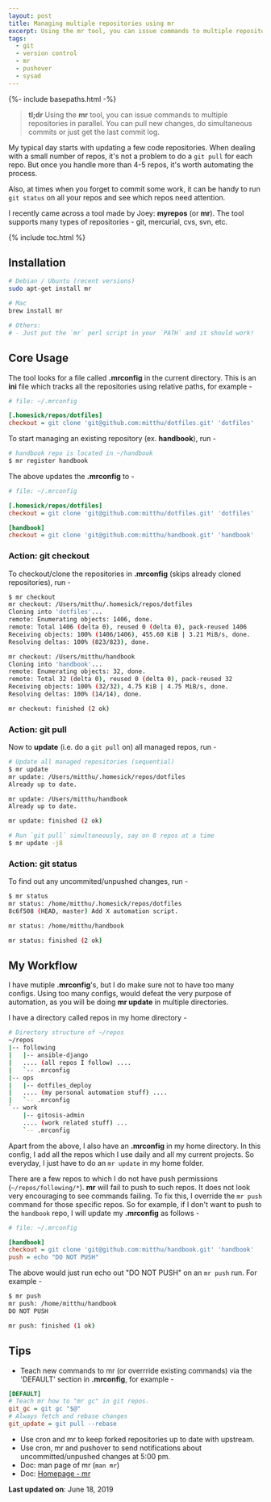 ```yaml
---
layout: post
title: Managing multiple repositories using mr
excerpt: Using the mr tool, you can issue commands to multiple repositories in parallel. You can pull new changes, do simultaneous commits or just get the last commit log.
tags:
  - git
  - version control
  - mr
  - pushover
  - sysad
---
```


{%- include basepaths.html -%}

> **tl;dr** Using the __mr__ tool, you can issue commands to multiple repositories in parallel. You can pull new changes, do simultaneous commits or just get the last commit log.

My typical day starts with updating a few code repositories. When dealing with a small number of repos, it's not a problem to do a `git pull` for each repo. But once you handle more than 4-5 repos, it's worth automating the process.

Also, at times when you forget to commit some work, it can be handy to run `git
status` on all your repos and see which repos need attention.

I recently came across a tool made by Joey: __myrepos__ (or __mr__). The tool supports many types of repositories - git, mercurial, cvs, svn, etc.

{% include toc.html %}

## Installation
```bash
# Debian / Ubuntu (recent versions)
sudo apt-get install mr

# Mac
brew install mr

# Others:
# - Just put the `mr` perl script in your `PATH` and it should work!
```

## Core Usage
The tool looks for a file called __.mrconfig__ in the current directory. This is an __ini__ file which tracks all the repositories using relative paths, for example -

```ini
# file: ~/.mrconfig

[.homesick/repos/dotfiles]
checkout = git clone 'git@github.com:mitthu/dotfiles.git' 'dotfiles'
```

To start managing an existing repository (ex. __handbook__), run -
```bash
# handbook repo is located in ~/handbook
$ mr register handbook
```

The above updates the __.mrconfig__ to -
```ini
# file: ~/.mrconfig

[.homesick/repos/dotfiles]
checkout = git clone 'git@github.com:mitthu/dotfiles.git' 'dotfiles'

[handbook]
checkout = git clone 'git@github.com:mitthu/handbook.git' 'handbook'
```

### Action: git checkout
To checkout/clone the repositories in __.mrconfig__ (skips already cloned repositories), run -
```bash
$ mr checkout
mr checkout: /Users/mitthu/.homesick/repos/dotfiles
Cloning into 'dotfiles'...
remote: Enumerating objects: 1406, done.
remote: Total 1406 (delta 0), reused 0 (delta 0), pack-reused 1406
Receiving objects: 100% (1406/1406), 455.60 KiB | 3.21 MiB/s, done.
Resolving deltas: 100% (823/823), done.

mr checkout: /Users/mitthu/handbook
Cloning into 'handbook'...
remote: Enumerating objects: 32, done.
remote: Total 32 (delta 0), reused 0 (delta 0), pack-reused 32
Receiving objects: 100% (32/32), 4.75 KiB | 4.75 MiB/s, done.
Resolving deltas: 100% (14/14), done.

mr checkout: finished (2 ok)
```

### Action: git pull
Now to __update__ (i.e. do a `git pull` on) all managed repos, run -
```bash
# Update all managed repositories (sequential)
$ mr update
mr update: /Users/mitthu/.homesick/repos/dotfiles
Already up to date.

mr update: /Users/mitthu/handbook
Already up to date.

mr update: finished (2 ok)

# Run `git pull` simultaneously, say on 8 repos at a time
$ mr update -j8
```

### Action: git status
To find out any uncommited/unpushed changes, run -
```bash
$ mr status
mr status: /home/mitthu/.homesick/repos/dotfiles
8c6f508 (HEAD, master) Add X automation script.

mr status: /home/mitthu/handbook

mr status: finished (2 ok)
```

## My Workflow
I have mutiple __.mrconfig__'s, but I do make sure not to have too many configs. Using too many configs, would defeat the very purpose of automation, as you will be doing __mr update__ in multiple directories.

I have a directory called repos in my home directory -
```bash
# Directory structure of ~/repos
~/repos
|-- following
|   |-- ansible-django
|   .... (all repos I follow) ....
|   `-- .mrconfig
|-- ops
|   |-- dotfiles_deploy
|   .... (my personal automation stuff) ....
|   `-- .mrconfig
`-- work
    |-- gitosis-admin
    .... (work related stuff) ...
    `-- .mrconfig
```

Apart from the above, I also have an __.mrconfig__ in my home directory. In this config, I add all the repos which I use daily and all my current projects. So everyday, I just have to do an `mr update` in my home folder.

There are a few repos to which I do not have push permissions (`~/repos/following/*`). __mr__ will fail to push to such repos. It does not look very encouraging to see commands failing. To fix this, I override the `mr push` command for those specific repos. So for example, if I don't want to push to the `handbook` repo, I will update my __.mrconfig__ as follows -
```ini
# file: ~/.mrconfig

[handbook]
checkout = git clone 'git@github.com:mitthu/handbook.git' 'handbook'
push = echo "DO NOT PUSH"
```
The above would just run echo out "DO NOT PUSH" on an `mr push` run. For example -
```bash
$ mr push
mr push: /home/mitthu/handbook
DO NOT PUSH

mr push: finished (1 ok)
```

## Tips
* Teach new commands to mr (or overrride existing commands) via the 'DEFAULT' section in __.mrconfig__, for example -
```ini
[DEFAULT]
# Teach mr how to "mr gc" in git repos.
git_gc = git gc "$@"
# Always fetch and rebase changes
git_update = git pull --rebase
```
* Use cron and mr to keep forked repositories up to date with upstream.
* Use cron, mr and pushover to send notifications about uncommitted/unpushed changes at 5:00 pm.
* Doc: man page of mr (`man mr`)
* Doc: [Homepage - mr](http://myrepos.branchable.com/)

**Last updated on**: June 18, 2019
